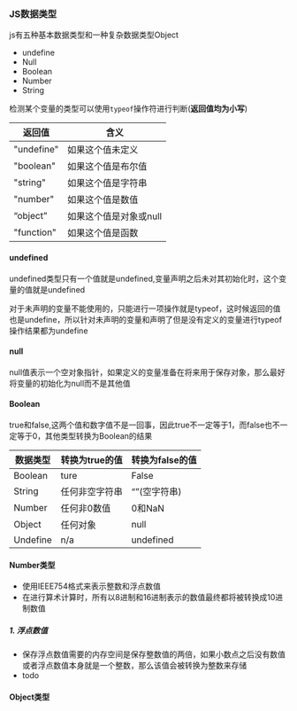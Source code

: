 ### JS数据类型

js有五种基本数据类型和一种复杂数据类型Object

- undefine
- Null
- Boolean
- Number
- String

检测某个变量的类型可以使用`typeof`操作符进行判断(**返回值均为小写**)

| 返回值     | 含义                   |
| ---------- | ---------------------- |
| "undefine" | 如果这个值未定义       |
| "boolean"  | 如果这个值是布尔值     |
| "string"   | 如果这个值是字符串     |
| "number"   | 如果这个值是数值       |
| “object”   | 如果这个值是对象或null |
| "function" | 如果这个值是函数       |

#### undefined

undefined类型只有一个值就是undefined,变量声明之后未对其初始化时，这个变量的值就是undefined

对于未声明的变量不能使用的，只能进行一项操作就是typeof，这时候返回的值也是undefine，所以针对未声明的变量和声明了但是没有定义的变量进行typeof操作结果都为undefine

#### null

null值表示一个空对象指针，如果定义的变量准备在将来用于保存对象，那么最好将变量的初始化为null而不是其他值

#### Boolean

true和false,这两个值和数字值不是一回事，因此true不一定等于1，而false也不一定等于0，其他类型转换为Boolean的结果

| 数据类型 | 转换为true的值 | 转换为false的值 |
| -------- | -------------- | --------------- |
| Boolean  | ture           | False           |
| String   | 任何非空字符串 | “”(空字符串)    |
| Number   | 任何非0数值    | 0和NaN          |
| Object   | 任何对象       | null            |
| Undefine | n/a            | undefined       |

#### Number类型

- 使用IEEE754格式来表示整数和浮点数值
- 在进行算术计算时，所有以8进制和16进制表示的数值最终都将被转换成10进制数值

##### 1. 浮点数值

- 保存浮点数值需要的内存空间是保存整数值的两倍，如果小数点之后没有数值或者浮点数值本身就是一个整数，那么该值会被转换为整数来存储
- todo

#### Object类型